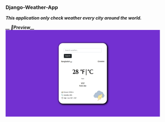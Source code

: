 ### Django-Weather-App
***This application only check weather every city around the world.***

***__ 📸Preview__***
![Image of demo](https://github.com/hossainchisty/Django-Weather-App/blob/master/weather_interface.png)
